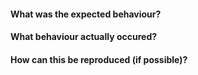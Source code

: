 #### What was the expected behaviour?


#### What behaviour actually occured?


#### How can this be reproduced (if possible)?

